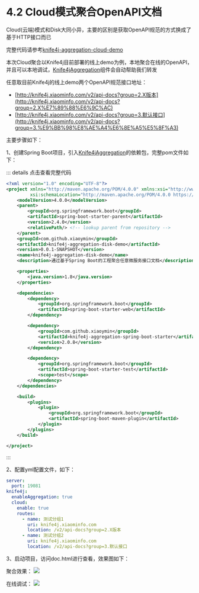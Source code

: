 # 4.2 Cloud模式聚合OpenAPI文档

Cloud(云端)模式和Disk大同小异，主要的区别是获取OpenAPI规范的方式换成了基于HTTP接口而已


完整代码请参考[knife4j-aggregation-cloud-demo](https://gitee.com/xiaoym/swagger-bootstrap-ui-demo/tree/master/knife4j-aggregation-disk-demo)

本次Cloud聚合以Knife4j目前部署的线上demo为例，本地聚合在线的OpenAPI，并且可以本地调试，[Knife4jAggregation](../documentation/knife4jAggregation.md)组件会自动帮助我们转发

任意取目前Knife4j的线上demo两个OpenAPI规范接口地址：

- [http://knife4j.xiaominfo.com/v2/api-docs?group=2.X版本](http://knife4j.xiaominfo.com/v2/api-docs?group=2.X%E7%89%88%E6%9C%AC)
- [http://knife4j.xiaominfo.com/v2/api-docs?group=3.默认接口](http://knife4j.xiaominfo.com/v2/api-docs?group=3.%E9%BB%98%E8%AE%A4%E6%8E%A5%E5%8F%A3)



主要步骤如下：

1、创建Spring Boot项目，引入[Knife4jAggregation](../documentation/knife4jAggregation.md)的依赖包，完整pom文件如下：

::: details 点击查看完整代码
```xml
<?xml version="1.0" encoding="UTF-8"?>
<project xmlns="http://maven.apache.org/POM/4.0.0" xmlns:xsi="http://www.w3.org/2001/XMLSchema-instance"
         xsi:schemaLocation="http://maven.apache.org/POM/4.0.0 https://maven.apache.org/xsd/maven-4.0.0.xsd">
    <modelVersion>4.0.0</modelVersion>
    <parent>
        <groupId>org.springframework.boot</groupId>
        <artifactId>spring-boot-starter-parent</artifactId>
        <version>2.4.0</version>
        <relativePath/> <!-- lookup parent from repository -->
    </parent>
    <groupId>com.github.xiaoymin</groupId>
    <artifactId>knife4j-aggregation-disk-demo</artifactId>
    <version>0.0.1-SNAPSHOT</version>
    <name>knife4j-aggregation-disk-demo</name>
    <description>通过基于Spring Boot的工程聚合任意微服务接口文档</description>

    <properties>
        <java.version>1.8</java.version>
    </properties>

    <dependencies>
        <dependency>
            <groupId>org.springframework.boot</groupId>
            <artifactId>spring-boot-starter-web</artifactId>
        </dependency>

        <dependency>
            <groupId>com.github.xiaoymin</groupId>
            <artifactId>knife4j-aggregation-spring-boot-starter</artifactId>
            <version>2.0.8</version>
        </dependency>

        <dependency>
            <groupId>org.springframework.boot</groupId>
            <artifactId>spring-boot-starter-test</artifactId>
            <scope>test</scope>
        </dependency>
    </dependencies>

    <build>
        <plugins>
            <plugin>
                <groupId>org.springframework.boot</groupId>
                <artifactId>spring-boot-maven-plugin</artifactId>
            </plugin>
        </plugins>
    </build>

</project>

```
:::

2、配置yml配置文件，如下：

```yml
server:
  port: 19081
knife4j:
  enableAggregation: true
  cloud:
    enable: true
    routes:
      - name: 测试分组1
        uri: knife4j.xiaominfo.com
        location: /v2/api-docs?group=2.X版本
      - name: 测试分组2
        uri: knife4j.xiaominfo.com
        location: /v2/api-docs?group=3.默认接口
```

3、启动项目，访问doc.html进行查看，效果图如下：

聚合效果：
![](/knife4j/assert/aggregation/cloud1.png)

在线调试：
![](/knife4j/assert/aggregation/cloud.png)
